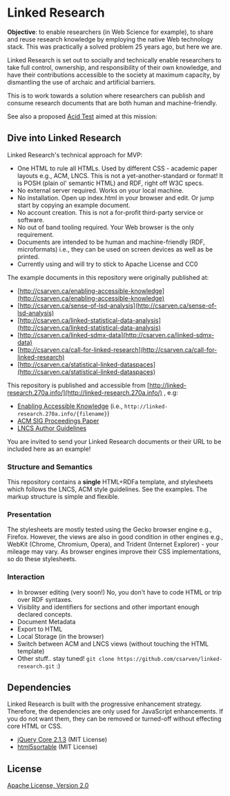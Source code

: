 # Linked Research

**Objective**: to enable researchers (in Web Science for example), to share and
reuse research knowledge by employing the native Web technology stack. This was
practically a solved problem 25 years ago, but here we are.

Linked Research is set out to socially and technically enable researchers to
take full control, ownership, and responsibility of their own knowledge, and
have their contributions accessible to the society at maximum capacity, by
dismantling the use of archaic and artificial barriers.

This is to work towards a solution where researchers can publish and consume
research documents that are both human and machine-friendly.

See also a proposed [Acid Test](http://csarven.ca/enabling-accessible-knowledge#acid-test)
aimed at this mission:

## Dive into Linked Research

Linked Research's technical approach for MVP:

* One HTML to rule all HTMLs. Used by different CSS - academic paper layouts 
e.g., ACM, LNCS. This is not a yet-another-standard or format! It is POSH (plain
ol' semantic HTML) and RDF, right off W3C specs.
* No external server required. Works on your local machine.
* No installation. Open up index.html in your browser and edit. Or jump start by
copying an example document.
* No account creation. This is not a for-profit third-party service or software.
* No out of band tooling required. Your Web browser is the only requirement.
* Documents are intended to be human and machine-friendly (RDF, microformats)
i.e., they can be used on screen devices as well as be printed.
* Currently using and will try to stick to Apache License and CC0

The example documents in this repository were originally published at:

* [http://csarven.ca/enabling-accessible-knowledge](http://csarven.ca/enabling-accessible-knowledge)
* [http://csarven.ca/sense-of-lsd-analysis](http://csarven.ca/sense-of-lsd-analysis)
* [http://csarven.ca/linked-statistical-data-analysis](http://csarven.ca/linked-statistical-data-analysis)
* [http://csarven.ca/linked-sdmx-data](http://csarven.ca/linked-sdmx-data)
* [http://csarven.ca/call-for-linked-research](http://csarven.ca/call-for-linked-research)
* [http://csarven.ca/statistical-linked-dataspaces](http://csarven.ca/statistical-linked-dataspaces)

This repository is published and accessible from [http://linked-research.270a.info/](http://linked-research.270a.info/)
, e.g:

* [Enabling Accessible Knowledge](http://linked-research.270a.info/enabling-accessible-knowledge.html)
(i.e., `http://linked-research.270a.info/{filename}`)
* [ACM SIG Proceedings Paper](http://linked-research.270a.info/acm-sigproc-sp.html)
* [LNCS Author Guidelines](http://linked-research.270a.info/lncs-splnproc.html)

You are invited to send your Linked Research documents or their URL to be
included here as an example!


### Structure and Semantics

This repository contains a **single** HTML+RDFa template, and stylesheets which 
follows the LNCS, ACM style guidelines. See the examples. The markup structure 
is simple and flexible.

### Presentation

The stylesheets are mostly tested using the Gecko browser engine e.g., Firefox. 
However, the views are also in good condition in other engines e.g., WebKit 
(Chrome, Chromium, Opera), and Trident (Internet Explorer) - your mileage may 
vary. As browser engines improve their CSS implementations, so do these 
stylesheets.

### Interaction

* In browser editing (very soon!) No, you don't have to code HTML or trip over 
RDF syntaxes.
* Visiblity and identifiers for sections and other important enough declared
concepts.
* Document Metadata
* Export to HTML
* Local Storage (in the browser)
* Switch between ACM and LNCS views (without touching the HTML template)
* Other stuff.. stay tuned! `git clone https://github.com/csarven/linked-research.git`
:)

## Dependencies

Linked Research is built with the progressive enhancement strategy. Therefore, the dependencies are only used for JavaScript enhancements. If you do not want them, they can be removed or turned-off without effecting core HTML or CSS.

* [jQuery Core 2.1.3](http://code.jquery.com/jquery-2.1.3.min.js) (MIT License)
* [html5sortable](https://github.com/voidberg/html5sortable) (MIT License)

## License
[Apache License, Version 2.0](http://www.apache.org/licenses/LICENSE-2.0)
